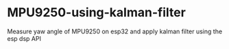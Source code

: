 # MPU9250-using-kalman-filter
Measure yaw angle of MPU9250 on esp32 and apply kalman filter using the esp dsp API
